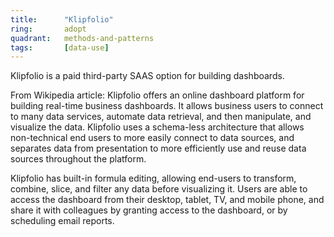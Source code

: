 ```yaml
---
title:      "Klipfolio"
ring:       adopt
quadrant:   methods-and-patterns
tags:       [data-use]
---
```


Klipfolio is a paid third-party SAAS option for building dashboards.

From Wikipedia article:
Klipfolio offers an online dashboard platform for building real-time business dashboards. It allows business users to connect to many data services, automate data retrieval, and then manipulate, and visualize the data. Klipfolio uses a schema-less architecture that allows non-technical end users to more easily connect to data sources, and separates data from presentation to more efficiently use and reuse data sources throughout the platform.

Klipfolio has built-in formula editing, allowing end-users to transform, combine, slice, and filter any data before visualizing it. Users are able to access the dashboard from their desktop, tablet, TV, and mobile phone, and share it with colleagues by granting access to the dashboard, or by scheduling email reports.